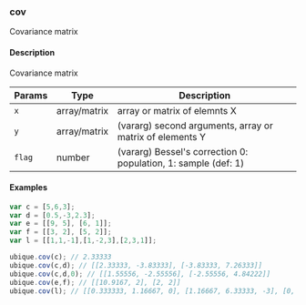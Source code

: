 ### cov
Covariance matrix


#### Description

Covariance matrix


|Params|Type|Description
|---------|----|-----------
|`x` | array/matrix |    array or matrix of elemnts X
|`y` | array/matrix |    (vararg) second arguments, array or matrix of elements Y
|`flag` | number |       (vararg) Bessel's correction 0: population, 1: sample (def: 1)


#### Examples

```js
var c = [5,6,3];
var d = [0.5,-3,2.3];
var e = [[9, 5], [6, 1]];
var f = [[3, 2], [5, 2]];
var l = [[1,1,-1],[1,-2,3],[2,3,1]];

ubique.cov(c); // 2.33333
ubique.cov(c,d); // [[2.33333, -3.83333], [-3.83333, 7.26333]]
ubique.cov(c,d,0); // [[1.55556, -2.55556], [-2.55556, 4.84222]]
ubique.cov(e,f); // [[10.9167, 2], [2, 2]]
ubique.cov(l); // [[0.333333, 1.16667, 0], [1.16667, 6.33333, -3], [0, -3, 4]]
```

